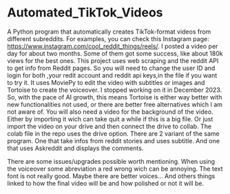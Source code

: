 # Automated_TikTok_Videos

A Python program that automatically creates TikTok-format videos from different subreddits.
For examples, you can check this Instagram page: https://www.instagram.com/cool_reddit_things/reels/. I posted a video per day for about two months. Some of them got some success, like about 180k views for the best ones.
This project uses web scraping and the reddit API to get info from Reddit pages. So you will need to change the user ID and login for both ,your redit account and reddit api keys,in the file if you want to try it. It uses MoviePy to edit the video with subtitles or images and Tortoise to create the voiceover.
I stopped working on it in December 2023. So, with the pace of AI growth, this means Tortoise is either way better with new functionalities not used, or there are better free alternatives which I am not aware of.
You will also need a video for the background of the video. Either by importing it wich can take quit a while if this is a big file. Or just import the video on your drive and then connect the drive to collab. The colab file in the repo uses the drive option.
There are 2 variant of the same program. One that take infos from reddit stories and uses subtitle. And one that uses Askreddit and displays the comments.

There are some issues/upgrades possible worth mentioning. When using the voiceover some abreviation a red wrong wich can be annoying. The text font is not really good. Maybe there are better voices... And others things linked to how the final video will be and how polished or not it will be.
